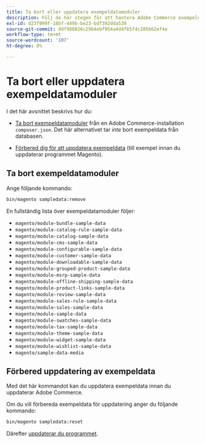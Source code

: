 ```yaml
---
title: Ta bort eller uppdatera exempeldatamoduler
description: Följ de här stegen för att hantera Adobe Commerce exempeldatamoduler.
exl-id: d23f999f-18bf-449b-be23-bdf392dda539
source-git-commit: ddf988826c29b4ebf054a4d4fb5f4c285662ef4e
workflow-type: tm+mt
source-wordcount: '107'
ht-degree: 0%

---
```


# Ta bort eller uppdatera exempeldatamoduler

I det här avsnittet beskrivs hur du:

* [Ta bort exempeldatamoduler](#remove-sample-data-modules) från en Adobe Commerce-installation `composer.json`. Det här alternativet tar *inte* bort exempeldata från databasen.

* [Förbered dig för att uppdatera exempeldata](#prepare-to-update-sample-data) (till exempel innan du uppdaterar programmet Magento).

## Ta bort exempeldatamoduler

Ange följande kommando:

```bash
bin/magento sampledata:remove
```

En fullständig lista över exempeldatamoduler följer:

* `magento/module-bundle-sample-data`
* `magento/module-catalog-rule-sample-data`
* `magento/module-catalog-sample-data`
* `magento/module-cms-sample-data`
* `magento/module-configurable-sample-data`
* `magento/module-customer-sample-data`
* `magento/module-downloadable-sample-data`
* `magento/module-grouped-product-sample-data`
* `magento/module-msrp-sample-data`
* `magento/module-offline-shipping-sample-data`
* `magento/module-product-links-sample-data`
* `magento/module-review-sample-data`
* `magento/module-sales-rule-sample-data`
* `magento/module-sales-sample-data`
* `magento/module-sample-data`
* `magento/module-swatches-sample-data`
* `magento/module-tax-sample-data`
* `magento/module-theme-sample-data`
* `magento/module-widget-sample-data`
* `magento/module-wishlist-sample-data`
* `magento/sample-data-media`

## Förbered uppdatering av exempeldata

Med det här kommandot kan du uppdatera exempeldata innan du uppdaterar Adobe Commerce.

Om du vill förbereda exempeldata för uppdatering anger du följande kommando:

```bash
bin/magento sampledata:reset
```

Därefter [uppdaterar du programmet](../tutorials/uninstall.md#update-the-application).
